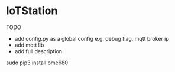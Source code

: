 # IoTStation

TODO
 - add config.py as a global config e.g. debug flag, mqtt broker ip
 - add mqtt lib
 - add full description


sudo pip3 install bme680
